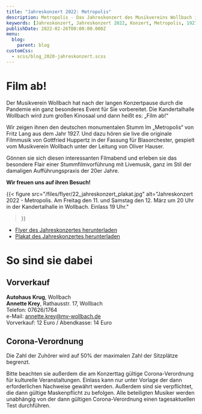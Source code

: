```yaml
---
title: "Jahreskonzert 2022: Metropolis"
description: Metropolis - Das Jahreskonzert des Musikvereins Wollbach im Jahr 2022.
keywords: [Jahreskonzert, Jahreskonzert 2022, Konzert, Metropolis, 1927, Fritz Lang, Filmgeschichte]
publishDate: 2022-02-26T00:00:00.000Z
menu:
  blog:
    parent: blog
customCss:
  - scss/blog_2020-jahreskonzert.scss
---
```


# Film ab!

Der Musikverein Wollbach hat nach der langen Konzertpause durch die Pandemie ein ganz
besonderes Event für Sie vorbereitet. Die Kandertalhalle Wollbach wird zum großen
Kinosaal und dann heißt es: „Film ab!“

Wir zeigen ihnen den deutschen monumentalen Stumm lm „Metropolis“ von Fritz Lang
aus dem Jahr 1927. Und dazu hören sie live die originale Filmmusik von Gottfried Huppertz
in der Fassung für Blasorchester, gespielt vom Musikverein Wollbach unter der Leitung von
Oliver Hauser.

Gönnen sie sich diesen interessanten Filmabend und erleben sie das besondere Flair
einer Stummfilmvorführung mit Livemusik, ganz im Stil der damaligen Aufführungspraxis
der 20er Jahre.

**Wir freuen uns auf ihren Besuch!**

{{< figure src="/files/flyer/22_jahreskonzert_plakat.jpg"
           alt="Jahreskonzert 2022 - Metropolis. Am Freitag den 11. und Samstag den 12. März um 20 Uhr in der Kandertalhalle in Wollbach. Einlass 19 Uhr."
>}}

- [Flyer des Jahreskonzertes herunterladen](/files/flyer/22_jahreskonzert_flyer.pdf)
- [Plakat des Jahreskonzertes herunterladen](/files/flyer/22_jahreskonzert_plakat.pdf)

# So sind sie dabei

## Vorverkauf

**Autohaus Krug**, Wollbach<br />
**Annette Krey**, Rathausstr. 17, Wollbach<br />
Telefon: 07626/1764<br />
e-Mail: annette.krey@mv-wollbach.de<br />
Vorverkauf: 12 Euro / Abendkasse: 14 Euro

## Corona-Verordnung
Die Zahl der Zuhörer wird auf 50% der maximalen Zahl der Sitzplätze begrenzt.

Bitte beachten sie außerdem die am Konzerttag gültige Corona-Verordnung für kulturelle
Veranstaltungen. Einlass kann nur unter Vorlage der dann erforderlichen Nachweise gewährt werden.
Außerdem sind sie verpflichtet, die dann gültige Maskenpflicht zu befolgen.
Alle beteiligten Musiker werden unabhängig von der dann gültigen Corona-Verordnung einen
tagesaktuellen Test durchführen.

